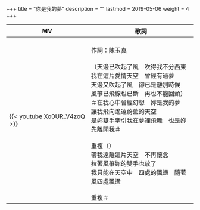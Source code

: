 +++
title = "你是我的夢"
description = ""
lastmod = 2019-05-06
weight = 4
+++

MV  | 歌詞  
--------------|-------
{{< youtube Xo0UR_V4zoQ >}}|<br/>作詞：陳玉真<br/><br/>（天邊已吹起了風　吹得我不分西東<br/>我在這片愛情天空　曾經有過夢<br/>天邊又吹起了風　卻已是離別時候<br/>風箏已飛線也已斷　再也不能回頭）<br/>＃在我心中曾經幻想　妳是我的夢<br/>讓我飛向遙遠蔚藍的天空<br/>是妳雙手牽引我在夢裡飛舞　也是妳先離開我＃<br/><br/>重複（）<br/>帶我遠離這片天空　不再懷念<br/>拉著風箏妳的雙手也放了<br/>我只能在天空中　四處的飄盪　隨著風四處飄盪<br/><br/>重複＃



